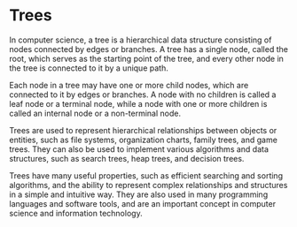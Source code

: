 # Trees
In computer science, a tree is a hierarchical data structure consisting of nodes connected by edges or branches. A tree has a single node, called the root, which serves as the starting point of the tree, and every other node in the tree is connected to it by a unique path.

Each node in a tree may have one or more child nodes, which are connected to it by edges or branches. A node with no children is called a leaf node or a terminal node, while a node with one or more children is called an internal node or a non-terminal node.

Trees are used to represent hierarchical relationships between objects or entities, such as file systems, organization charts, family trees, and game trees. They can also be used to implement various algorithms and data structures, such as search trees, heap trees, and decision trees.

Trees have many useful properties, such as efficient searching and sorting algorithms, and the ability to represent complex relationships and structures in a simple and intuitive way. They are also used in many programming languages and software tools, and are an important concept in computer science and information technology.